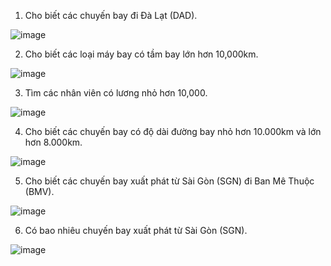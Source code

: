 1.	Cho biết các chuyến bay đi Đà Lạt (DAD).

![image](https://user-images.githubusercontent.com/99718970/192423406-d9e78ea2-ef7a-478a-a869-c1bc4c5cd391.png)

2.	Cho biết các loại máy bay có tầm bay lớn hơn 10,000km.

![image](https://user-images.githubusercontent.com/99718970/192424073-0368d2c9-d3f4-4118-b3d3-1ba0d7ed7233.png)

3.	Tìm các nhân viên có lương nhỏ hơn 10,000.

![image](https://user-images.githubusercontent.com/99718970/192424220-6396698d-72f5-4e6d-ad66-eb1a55297828.png)

4.	Cho biết các chuyến bay có độ dài đường bay nhỏ hơn 10.000km và lớn hơn 8.000km.

![image](https://user-images.githubusercontent.com/99718970/192424350-b661febb-955a-4ae7-b080-5f46e5c7446a.png)

5.	Cho biết các chuyến bay xuất phát từ Sài Gòn (SGN) đi Ban Mê Thuộc (BMV).

![image](https://user-images.githubusercontent.com/99718970/192424514-96449de0-b2f4-4238-8132-164a01be5867.png)

6.	Có bao nhiêu chuyến bay xuất phát từ Sài Gòn (SGN).

![image](https://user-images.githubusercontent.com/99718970/192424572-ea13c9a7-55aa-4c41-84de-a6a538b09fa1.png)
